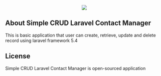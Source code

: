 <p align="center">
<img src="https://laravel.com/assets/img/components/logo-laravel.svg">
</p>

## About Simple CRUD Laravel Contact Manager

This is basic application that user can create, retrieve, update and delete record using laravel framework 5.4


## License

Simple CRUD Laravel Contact Manager is open-sourced application
